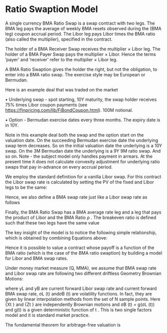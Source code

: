 # Ratio Swaption Model

A single currency BMA Ratio Swap is a swap contract with two legs. The BMA leg pays the average of weekly BMA resets observed during the (BMA leg) coupon accrual period. The Libor leg pays Libor times the BMA ratio (also called the multiplier), specified in the contract. 

The holder of a BMA Receiver Swap receives the multiplier × Libor leg. The holder of a BMA Payer Swap pays the multiplier × Libor. Hence the terms ’payer’ and ’receiver’ refer to the multiplier × Libor leg. 

A BMA Ratio Swaption gives the holder the right, but not the obligation, to enter into a BMA ratio swap. The exercise style may be European or Bermudan.


Here is an example deal that was traded on the market

• Underlying swap - spot starting, 10Y maturity, the swap holder receives 75% times Libor coupon payments (see https://finpricing.com/lib/FiBondCoupon.html). 100M notional.

• Option - Bermudan exercise dates every three months. The expiry date is in 10Y.

Note in this example deal both the swap and the option start on the valuation date. On the succeeding Bermudan exercise date the underlying swap term decreases. So on the initial valuation date the underlying is a 10Y swap. On the 3M Bermudan date the underlying is a 9Y 9M ratio swap. And so on. Note - the subject model only handles payment in arrears. At the present time it does not calculate convexity adjustment for underlying ratio swaps that pay in-advance on every accrual period.

We employ the standard definition for a vanilla Libor swap. For this contract the Libor swap rate is calculated by setting the PV of the fixed and Libor legs to be the same:

 

Hence, we also define a BMA swap rate just like a Libor swap rate as follows

 

Finally, the BMA Ratio Swap has a BMA average rate leg and a leg that pays the product of Libor and the BMA Ratio ρ . The breakeven ratio is defined such that these two legs have the same value

 

The key insight of the model is to notice the following simple relationship, which is obtained by combining Equations above:

 

Hence it is possible to value a contract whose payoff is a function of the BMA ratio (which is the case of the BMA ratio swaption) by building a model for Libor and BMA swap rates.

Under money market measure (Q, MMA), we assume that BMA swap rate and Libor swap rate are following two different driftless Geometry Brownian Motions:

 


where yL and yB  are current forward Libor swap rate and current forward BMA swap rate, σL (t) andσB (t) are volatility functions. In fact, they are given by linear interpolation methods from the set of N sample points. Here {Xt } and {Zt } are independently Brownian motions and σB (t) = g(σL (t)) and g(t) is a given deterministic function of t . This is two single factors model and it is standard market practice.

The fundamental theorem for arbitrage-free valuation is




